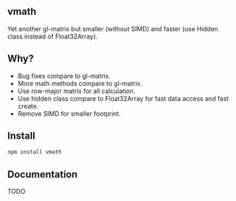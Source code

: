 ## vmath

Yet another gl-matrix but smaller (without SIMD) and faster (use Hidden class instead of Float32Array).

## Why?

  - Bug fixes compare to gl-matrix.
  - More math methods compare to gl-matrix.
  - Use row-major matrix for all calculation.
  - Use hidden class compare to Float32Array for fast data access and fast create.
  - Remove SIMD for smaller footprint.

## Install

```bash
npm install vmath
```

## Documentation

TODO
